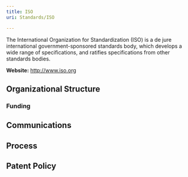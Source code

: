 ```yaml
---
title: ISO
uri: Standards/ISO

---
```

The International Organization for Standardization (ISO) is a de jure international government-sponsored standards body, which develops a wide range of specifications, and ratifies specifications from other standards bodies.

**Website:** <http://www.iso.org>

## Organizational Structure

### Funding

## Communications

## Process

## Patent Policy
